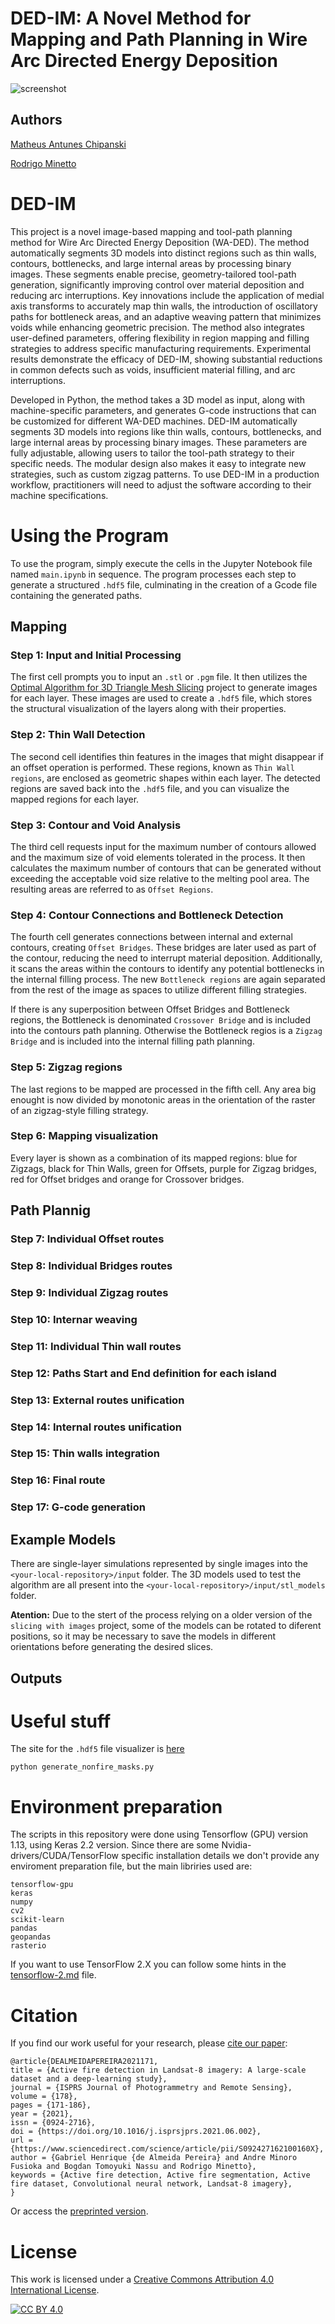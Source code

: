 # DED-IM: A Novel Method for Mapping and Path Planning in Wire Arc Directed Energy Deposition

![screenshot](imageabstract.png)

## Authors

[Matheus Antunes Chipanski](https://github.com/machipanski)

[Rodrigo Minetto](https://github.com/rminetto)

# DED-IM
This project is a novel image-based mapping and tool-path planning method for Wire Arc Directed Energy Deposition (WA-DED). The method automatically segments 3D models into distinct regions such as thin walls, contours, bottlenecks, and large internal areas by processing binary images. These segments enable precise, geometry-tailored tool-path generation, significantly improving control over material deposition and reducing arc interruptions. Key innovations include the application of medial axis transforms to accurately map thin walls, the introduction of oscillatory paths for bottleneck areas, and an adaptive weaving pattern that minimizes voids while enhancing geometric precision. The method also integrates user-defined parameters, offering flexibility in region mapping and filling strategies to address specific manufacturing requirements. Experimental results demonstrate the efficacy of DED-IM, showing substantial reductions in common defects such as voids, insufficient material filling, and arc interruptions.

Developed in Python, the method takes a 3D model as input, along with machine-specific parameters, and generates G-code instructions that can be customized for different WA-DED machines. DED-IM automatically segments 3D models into regions like thin walls, contours, bottlenecks, and large internal areas by processing binary images. These parameters are fully adjustable, allowing users to tailor the tool-path strategy to their specific needs. The modular design also makes it easy to integrate new strategies, such as custom zigzag patterns. To use DED-IM in a production workflow, practitioners will need to adjust the software according to their machine specifications.

# Using the Program

To use the program, simply execute the cells in the Jupyter Notebook file named `main.ipynb` in sequence. The program processes each step to generate a structured `.hdf5` file, culminating in the creation of a Gcode file containing the generated paths.

## Mapping

### Step 1: Input and Initial Processing

The first cell prompts you to input an `.stl` or `.pgm` file. It then utilizes the [Optimal Algorithm for 3D Triangle Mesh Slicing](https://github.com/rminetto/slicing) project to generate images for each layer. These images are used to create a `.hdf5` file, which stores the structural visualization of the layers along with their properties.

### Step 2: Thin Wall Detection

The second cell identifies thin features in the images that might disappear if an offset operation is performed. These regions, known as `Thin Wall regions`, are enclosed as geometric shapes within each layer. The detected regions are saved back into the `.hdf5` file, and you can visualize the mapped regions for each layer.

### Step 3: Contour and Void Analysis

The third cell requests input for the maximum number of contours allowed and the maximum size of void elements tolerated in the process. It then calculates the maximum number of contours that can be generated without exceeding the acceptable void size relative to the melting pool area. The resulting areas are referred to as `Offset Regions`.

### Step 4: Contour Connections and Bottleneck Detection

The fourth cell generates connections between internal and external contours, creating `Offset Bridges`. These bridges are later used as part of the contour, reducing the need to interrupt material deposition. Additionally, it scans the areas within the contours to identify any potential bottlenecks in the internal filling process.
The new `Bottleneck regions` are again separated from the rest of the image as spaces to utilize different filling strategies. 

If there is any superposition between Offset Bridges and Bottleneck regions, the Bottleneck is denominated `Crossover Bridge` and is included into the contours path planning. Otherwise the Bottleneck regios is a `Zigzag Bridge` and is included into the internal filling path planning.

### Step 5: Zigzag regions

The last regions to be mapped are processed in the fifth cell. Any area big enought is now divided by monotonic areas in the orientation of the raster of an zigzag-style filling strategy. 

### Step 6: Mapping visualization

Every layer is shown as a combination of its mapped regions: blue for Zigzags, black for Thin Walls, green for Offsets, purple for Zigzag bridges, red for Offset bridges and orange for Crossover bridges.

## Path Plannig

### Step 7: Individual Offset routes

### Step 8: Individual Bridges routes

### Step 9: Individual Zigzag routes

### Step 10: Internar weaving

### Step 11: Individual Thin wall routes

### Step 12: Paths Start and End definition for each island

### Step 13: External routes unification

### Step 14: Internal routes unification

### Step 15: Thin walls integration

### Step 16: Final route

### Step 17: G-code generation

## Example Models

There are single-layer simulations represented by single images into the  `<your-local-repository>/input` folder.
The 3D models used to test the algorithm are all present into the  `<your-local-repository>/input/stl_models` folder.

**Atention:** Due to the stert of the process relying on a older version of the `slicing with images` project, some of the models can be rotated to diferent positions, so it may be necessary to save the models in different orientations before generating the desired slices.


## Outputs

# Useful stuff

The site for the `.hdf5` file visualizer is [here](https://www.hdfgroup.org/solutions/hdf5/)

```shell
python generate_nonfire_masks.py
```

# Environment preparation

The scripts in this repository were done using Tensorflow (GPU) version 1.13, using Keras 2.2 version. Since there are some Nvidia-drivers/CUDA/TensorFlow specific installation details we don't provide any enviroment preparation file, but the main libriries used are:
```
tensorflow-gpu
keras
numpy
cv2
scikit-learn
pandas
geopandas
rasterio
```
If you want to use TensorFlow 2.X you can follow some hints in the [tensorflow-2.md](tensorflow-2.md) file.


# Citation

If you find our work useful for your research, please [cite our paper](https://www.sciencedirect.com/science/article/abs/pii/S092427162100160X):

```
@article{DEALMEIDAPEREIRA2021171,
title = {Active fire detection in Landsat-8 imagery: A large-scale dataset and a deep-learning study},
journal = {ISPRS Journal of Photogrammetry and Remote Sensing},
volume = {178},
pages = {171-186},
year = {2021},
issn = {0924-2716},
doi = {https://doi.org/10.1016/j.isprsjprs.2021.06.002},
url = {https://www.sciencedirect.com/science/article/pii/S092427162100160X},
author = {Gabriel Henrique {de Almeida Pereira} and Andre Minoro Fusioka and Bogdan Tomoyuki Nassu and Rodrigo Minetto},
keywords = {Active fire detection, Active fire segmentation, Active fire dataset, Convolutional neural network, Landsat-8 imagery},
}
```

Or access the [preprinted version](https://arxiv.org/abs/2101.03409).


# License

This work is licensed under a
[Creative Commons Attribution 4.0 International License][cc-by].

[![CC BY 4.0][cc-by-image]][cc-by]

[cc-by]: http://creativecommons.org/licenses/by/4.0/
[cc-by-image]: https://i.creativecommons.org/l/by/4.0/88x31.png
[cc-by-shield]: https://img.shields.io/badge/License-CC%20BY%204.0-lightgrey.svg


